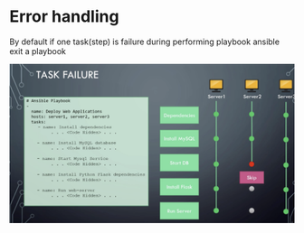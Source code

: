 # Error handling

By default if  one task(step) is failure during performing playbook ansible exit a playbook

![alt_text](images/eh1.png)
